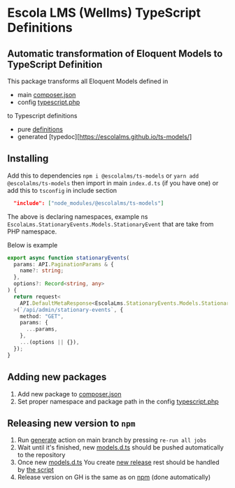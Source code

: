 # Escola LMS (Wellms) TypeScript Definitions

## Automatic transformation of Eloquent Models to TypeScript Definition

This package transforms all Eloquent Models defined in

- main [composer.json](composer.json)
- config [typescript.php](config/typescript.php)

to Typescript definitions

- pure [definitions](models.d.ts)
- generated [typedoc][https://escolalms.github.io/ts-models/]

## Installing

Add this to dependencies `npm i @escolalms/ts-models` or `yarn add @escolalms/ts-models` then import
in main `index.d.ts` (if you have one) or add this to `tsconfig` in include section

```json
  "include": ["node_modules/@escolalms/ts-models"]
```

The above is declaring namespaces, example ns `EscolaLms.StationaryEvents.Models.StationaryEvent` that are take from PHP namespace.

Below is example

```ts
export async function stationaryEvents(
  params: API.PaginationParams & {
    name?: string;
  },
  options?: Record<string, any>
) {
  return request<
    API.DefaultMetaResponse<EscolaLms.StationaryEvents.Models.StationaryEvent>
  >(`/api/admin/stationary-events`, {
    method: "GET",
    params: {
      ...params,
    },
    ...(options || {}),
  });
}
```

## Adding new packages

1. Add new package to [composer.json](composer.json)
2. Set proper namespace and package path in the config [typescript.php](config/typescript.php)

## Releasing new version to `npm`

1. Run [generate](https://github.com/EscolaLMS/ts-models/actions/workflows/generate.yaml) action on main branch by pressing `re-run all jobs`
2. Wait until it's finished, new [models.d.ts](models.d.ts) should be pushed automatically to the repository
3. Once new [models.d.ts](models.d.ts) You create [new release](https://github.com/EscolaLMS/ts-models/releases/new) rest should be handled by [the script](.github/workflows/release.yaml)
4. Release version on GH is the same as on [npm](https://www.npmjs.com/package/@escolalms/ts-models) (done automatically)

